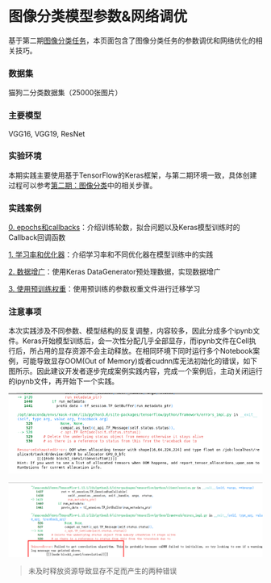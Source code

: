 # 图像分类模型参数&网络调优

基于第二期[图像分类任务](../DL_image_recognition/image_recongition.ipynb)，本页面包含了图像分类任务的参数调优和网络优化的相关技巧。



### 数据集

猫狗二分类数据集（25000张图片）



### 主要模型

VGG16, VGG19, ResNet



### 实验环境

本期实践主要使用基于TensorFlow的Keras框架，与第二期环境一致，具体创建过程可以参考[第二期：图像分类](https://github.com/huaweicloud/ModelArts-Lab/blob/master/notebook/DL_face_recognition/face_recognition.ipynb)中的相关步骤。



### 实践案例

[0. epochs和callbacks](./00_epoch_callbacks.ipynb)：介绍训练轮数，拟合问题以及Keras模型训练时的Callback回调函数

[1. 学习率和优化器](./01_lr_opt.ipynb)：介绍学习率和不同优化器在模型训练中的实践

[2. 数据增广](02_data_augumentation.ipynb)：使用Keras DataGenerator预处理数据，实现数据增广

[3. 使用预训练权重](03_pretrained_weights.ipynb)：使用预训练的参数权重文件进行迁移学习



### 注意事项

本次实践涉及不同参数、模型结构的反复调整，内容较多，因此分成多个ipynb文件。Keras开始模型训练后，会一次性分配几乎全部显存，而ipynb文件在Cell执行后，所占用的显存资源不会主动释放。在相同环境下同时运行多个Notebook案例，可能导致显存OOM(Out of Memory)或者cudnn库无法初始化的错误，如下图所示。因此建议开发者逐步完成案例实践内容，完成一个案例后，主动关闭运行的ipynb文件，再开始下一个实践。

![oom](img/oom.png)

![cudnn-init-failed](img/cudnn-init-failed.png)

> 未及时释放资源导致显存不足而产生的两种错误

